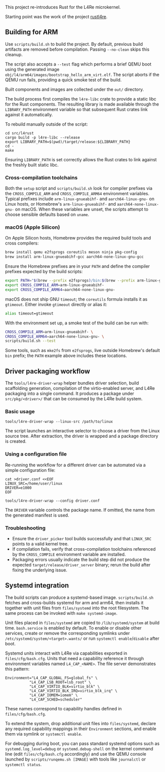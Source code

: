 This project re-introduces Rust for the L4Re microkernel.

Starting point was the work of the project [rustl4re](https://github.com/humenda/rustl4re).

## Building for ARM

Use `scripts/build.sh` to build the project. By default, previous build
artifacts are removed before compilation. Passing `--no-clean` skips this
cleanup.

The script also accepts a `--test` flag which performs a brief QEMU boot using
the generated image `obj/l4/arm64/images/bootstrap_hello_arm_virt.elf`. The
script aborts if the QEMU run fails, providing a quick smoke test of the
build.

Built components and images are collected under the `out/` directory.

The build process first compiles the `l4re-libc` crate to provide a static
libc for the Rust components. The resulting library is made available through
the `LIBRARY_PATH` environment variable so that subsequent Rust crates link
against it automatically.

To rebuild manually outside of the script:

```
cd src/l4rust
cargo build -p l4re-libc --release
export LIBRARY_PATH=$(pwd)/target/release:${LIBRARY_PATH}
cd -
make
```

Ensuring `LIBRARY_PATH` is set correctly allows the Rust crates to link against
the freshly built static libc.

### Cross-compilation toolchains

Both the `setup` script and `scripts/build.sh` look for compiler prefixes
via the `CROSS_COMPILE_ARM` and `CROSS_COMPILE_ARM64` environment variables.
 Typical prefixes include `arm-linux-gnueabihf-` and `aarch64-linux-gnu-` on
 Linux hosts, or Homebrew's `arm-linux-gnueabihf-` and `aarch64-none-linux-gnu-` on macOS.
When these variables are unset, the scripts attempt to choose sensible defaults
based on `uname`.

### macOS (Apple Silicon)

On Apple Silicon hosts, Homebrew provides the required build tools and cross
compilers:

```bash
brew install qemu e2fsprogs coreutils meson ninja pkg-config
brew install arm-linux-gnueabihf-gcc aarch64-none-linux-gnu-gcc
```

Ensure the Homebrew prefixes are in your `PATH` and define the compiler
prefixes expected by the build scripts:

```bash
export PATH="$(brew --prefix e2fsprogs)/bin:$(brew --prefix arm-linux-gnueabihf-gcc)/bin:$(brew --prefix aarch64-none-linux-gnu-gcc)/bin:$PATH"
export CROSS_COMPILE_ARM=arm-linux-gnueabihf-
export CROSS_COMPILE_ARM64=aarch64-none-linux-gnu-
```

macOS does not ship GNU `timeout`; the `coreutils` formula installs it as
`gtimeout`. Either invoke `gtimeout` directly or alias it:

```bash
alias timeout=gtimeout
```

With the environment set up, a smoke test of the build can be run with:

```bash
CROSS_COMPILE_ARM=arm-linux-gnueabihf- \
CROSS_COMPILE_ARM64=aarch64-none-linux-gnu- \
scripts/build.sh --test
```

Some tools, such as `mke2fs` from `e2fsprogs`, live outside Homebrew's default
`bin` prefix; the `PATH` example above includes these locations.

## Driver packaging workflow

The `tools/l4re-driver-wrap` helper bundles driver selection, build scaffolding
generation, compilation of the virtio-enabled server, and L4Re packaging into a
single command. It produces a package under `src/pkg/<driver>/` that can be
consumed by the L4Re build system.

### Basic usage

```
tools/l4re-driver-wrap --linux-src /path/to/linux
```

The script launches an interactive selector to choose a driver from the Linux
source tree. After extraction, the driver is wrapped and a package directory is
created.

### Using a configuration file

Re-running the workflow for a different driver can be automated via a simple
configuration file:

```
cat >driver.conf <<EOF
LINUX_SRC=/home/user/linux
DRIVER=e1000
EOF

tools/l4re-driver-wrap --config driver.conf
```

The `DRIVER` variable controls the package name. If omitted, the name from the
generated manifest is used.

### Troubleshooting

* Ensure the `driver_picker` tool builds successfully and that `LINUX_SRC`
  points to a valid kernel tree.
* If compilation fails, verify that cross-compilation toolchains referenced by
  the `CROSS_COMPILE` environment variable are installed.
* Packaging errors usually indicate the build step did not produce the expected
  `target/release/driver_server` binary; rerun the build after fixing the
  underlying issue.

## Systemd integration

The build scripts can produce a systemd-based image. `scripts/build.sh` fetches and cross-builds systemd for arm and arm64, then installs it together with unit files from `files/systemd` into the root filesystem. The same process can be invoked with `make systemd-image`.

Unit files placed in `files/systemd` are copied to `/lib/systemd/system` at build time. `bash.service` is enabled by default. To enable or disable other services, create or remove the corresponding symlinks under `/etc/systemd/system/<target>.wants/` or run `systemctl enable`/`disable` after boot.

Systemd units interact with L4Re via capabilities exported in `files/cfg/bash.cfg`. Units that need a capability reference it through environment variables named `L4_CAP_<NAME>`. The file server demonstrates this pattern:

```
Environment="L4_CAP_GLOBAL_FS=global_fs" \
           "L4_CAP_LSB_ROOT=lsb_root" \
           "L4_CAP_VIRTIO_BLK=virtio_blk" \
           "L4_CAP_VIRTIO_BLK_IRQ=virtio_blk_irq" \
           "L4_CAP_IOMEM=iomem" \
           "L4_CAP_SCHED=scheduler"
```

These names correspond to capability handles defined in `files/cfg/bash.cfg`.

To extend the system, drop additional unit files into `files/systemd`, declare any required capability mappings in their `Environment` sections, and enable them via symlink or `systemctl enable`.

For debugging during boot, you can pass standard systemd options such as `systemd.log_level=debug` or `systemd.debug-shell` on the kernel command line (edit `files/cfg/bash.cfg` accordingly) and use the QEMU console launched by `scripts/runqemu.sh [IMAGE]` with tools like `journalctl` or `systemctl status`.
